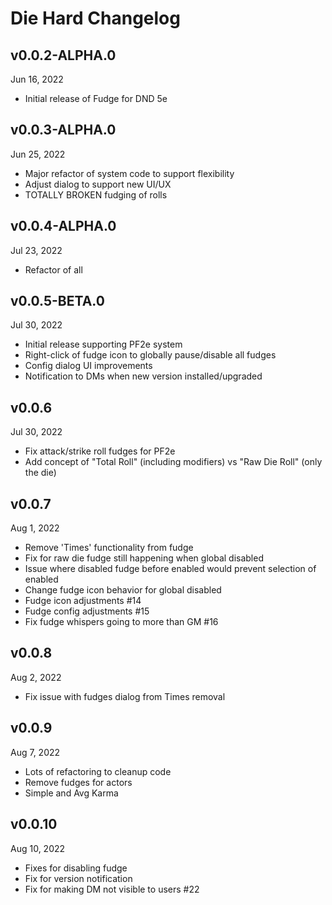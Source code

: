 # Die Hard Changelog

## v0.0.2-ALPHA.0
Jun 16, 2022
* Initial release of Fudge for DND 5e 

## v0.0.3-ALPHA.0
Jun 25, 2022
* Major refactor of system code to support flexibility
* Adjust dialog to support new UI/UX
* TOTALLY BROKEN fudging of rolls

## v0.0.4-ALPHA.0
Jul 23, 2022
* Refactor of all


## v0.0.5-BETA.0
Jul 30, 2022
* Initial release supporting PF2e system
* Right-click of fudge icon to globally pause/disable all fudges
* Config dialog UI improvements
* Notification to DMs when new version installed/upgraded

## v0.0.6
Jul 30, 2022
* Fix attack/strike roll fudges for PF2e
* Add concept of "Total Roll" (including modifiers) vs "Raw Die Roll" (only the die)

## v0.0.7
Aug 1, 2022
* Remove 'Times' functionality from fudge
* Fix for raw die fudge still happening when global disabled
* Issue where disabled fudge before enabled would prevent selection of enabled
* Change fudge icon behavior for global disabled
* Fudge icon adjustments #14
* Fudge config adjustments #15
* Fix fudge whispers going to more than GM #16

## v0.0.8
Aug 2, 2022
* Fix issue with fudges dialog from Times removal

## v0.0.9
Aug 7, 2022
* Lots of refactoring to cleanup code
* Remove fudges for actors
* Simple and Avg Karma

## v0.0.10
Aug 10, 2022
* Fixes for disabling fudge 
* Fix for version notification
* Fix for making DM not visible to users #22
